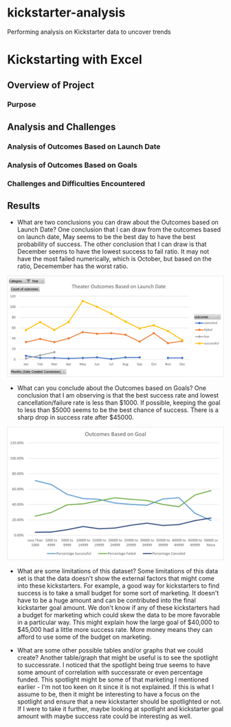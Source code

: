 # kickstarter-analysis
Performing analysis on Kickstarter data to uncover trends
# Kickstarting with Excel

## Overview of Project

### Purpose

## Analysis and Challenges

### Analysis of Outcomes Based on Launch Date

### Analysis of Outcomes Based on Goals

### Challenges and Difficulties Encountered

## Results

- What are two conclusions you can draw about the Outcomes based on Launch Date?
One conclusion that I can draw from the outcomes based on launch date, May seems to be the best day to have the best probability of success.
The other conclusion that I can draw is that December seems to have the lowest success to fail ratio. It may not have the most failed numerically, which is October, but based on the ratio, Decemember has the worst ratio.

![Theater_Outcomes_Based_on_Launch_Date](Resources/Theater_Outcomes_Based_on_Launch_Date.png)

- What can you conclude about the Outcomes based on Goals?
One conclusion that I am observing is that the best success rate and lowest cancellation/failure rate is less than $1000. If possible, keeping the goal to less than $5000 seems to be the best chance of success. There is a sharp drop in success rate after $45000.

![Outcomes_vs_Goals](Resources/Outcome_vs_Goals.png)

- What are some limitations of this dataset?
Some limitations of this data set is that the data doesn't show the external factors that might come into these kickstarters. For example, a good way for kickstarters to find success is to take a small budget for some sort of marketing. It doesn't have to be a huge amount and can be contributed into the final kickstarter goal amount. We don't know if any of these kickstarters had a budget for marketing which could skew the data to be more favorable in a particular way. This might explain how the large goal of $40,000 to $45,000 had a little more success rate. More money means they can afford to use some of the budget on marketing.

- What are some other possible tables and/or graphs that we could create?
Another table/graph that might be useful is to see the spotlight to successrate. I noticed that the spotlight being true seems to have some amount of correlation with successrate or even percentage funded. This spotlight might be some of that marketing I mentioned earlier - I'm not too keen on it since it is not explained. If this is what I assume to be, then it might be interesting to have a focus on the spotlight and ensure that a new kickstarter should be spotlighted or not. If I were to take it further, maybe looking at spotlight and kickstarter goal amount with maybe success rate could be interesting as well.
